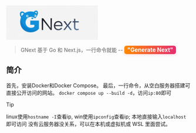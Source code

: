 <img src="./GNext-logo.png" alt="GNext" width="250">     

> GNext 基于 Go 和 Next.js，一行命令就能 -- <span style="background: linear-gradient(90deg, #ff8a00, #e52e71); color: white; padding: 2px 8px; border-radius: 6px; font-weight: bold; font-size: 1.1em; box-shadow: 0 2px 8px rgba(229,46,113,0.15);">"Generate Next"</span>

## 简介    
首先，安装Docker和Docker Compose。
最后，一行命令，从空白服务器搭建可直接公开访问的网站。 
`docker compose up --build -d`，访问`ip:80`即可

>[!tip] 
>linux使用`hostname -I`查看ip, win使用`ipconfig`查看ip; 本地直接输入`localhost`即可访问
>没有云服务器没关系，可以在本机或虚拟机或 WSL 里面尝试。